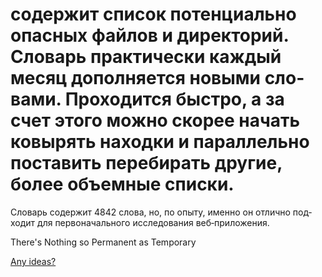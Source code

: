 # содер­жит спи­сок потен­циаль­но опас­ных фай­лов и дирек­торий. Сло­варь прак­тичес­ки каж­дый месяц допол­няет­ся новыми сло­вами. Про­ходит­ся быс­тро, а за счет это­го мож­но ско­рее начать ковырять наход­ки и парал­лель­но пос­тавить переби­рать дру­гие, более объ­емные спис­ки.

Сло­варь содер­жит 4842 сло­ва, но, по опы­ту, имен­но он отлично под­ходит для пер­воначаль­ного иссле­дова­ния веб‑при­ложе­ния.

There's Nothing so Permanent as Temporary

[Any ideas?](https://github.com/Bo0oM/fuzz.txt/issues/new)
